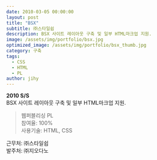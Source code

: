 ```yaml
---
date: 2010-03-05 00:00:00
layout: post
title: "BSX"
subtitle: ㈜스타일쉽
description: BSX 사이트 레이아웃 구축 및 일부 HTML마크업 지원.
image: /assets/img/portfolio/bsx.jpg
optimized_image: /assets/img/portfolio/bsx_thumb.jpg
category: 구축
tags:
  - CSS
  - HTML
  - PL
author: jihy
---
```


**2010 S/S** <br>
BSX 사이트 레이아웃 구축 및 일부 HTML마크업 지원.

> 웹퍼블리싱 PL <br>
참여율: 100% <br>
사용기술: HTML, CSS

근무처: ㈜스타일쉽 <br>
발주처: ㈜지오다노